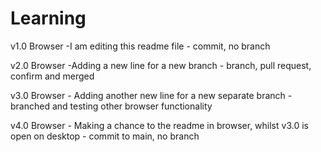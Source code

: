 # Learning
v1.0 Browser -I am editing this readme file - commit, no branch

v2.0 Browser -Adding a new line for a new branch - branch, pull request, confirm and merged

v3.0 Browser - Adding another new line for a new separate branch - branched and testing other browser functionality

v4.0 Browser - Making a chance to the readme in browser, whilst v3.0 is open on desktop - commit to main, no branch
